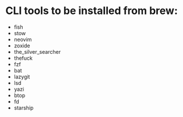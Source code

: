 # CLI tools to be installed from brew:

- fish
- stow
- neovim
- zoxide
- the_silver_searcher
- thefuck
- fzf
- bat
- lazygit
- lsd
- yazi
- btop
- fd
- starship
